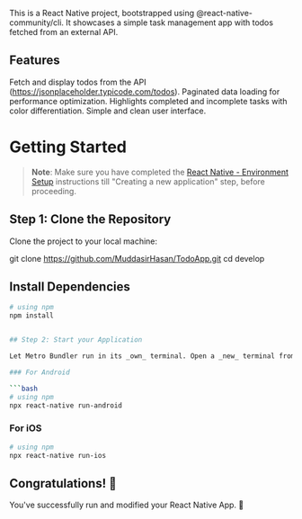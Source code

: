 This is a React Native project, bootstrapped using @react-native-community/cli. It showcases a simple task management app with todos fetched from an external API.

## Features

Fetch and display todos from the API (https://jsonplaceholder.typicode.com/todos).
Paginated data loading for performance optimization.
Highlights completed and incomplete tasks with color differentiation.
Simple and clean user interface.

# Getting Started

> **Note**: Make sure you have completed the [React Native - Environment Setup](https://reactnative.dev/docs/environment-setup) instructions till "Creating a new application" step, before proceeding.

## Step 1: Clone the Repository

Clone the project to your local machine:

git clone https://github.com/MuddasirHasan/TodoApp.git
cd develop

## Install Dependencies

````bash
# using npm
npm install


## Step 2: Start your Application

Let Metro Bundler run in its _own_ terminal. Open a _new_ terminal from the _root_ of your React Native project. Run the following command to start your _Android_ or _iOS_ app:

### For Android

```bash
# using npm
npx react-native run-android
````

### For iOS

```bash
# using npm
npx react-native run-ios


```

## Congratulations! :tada:

You've successfully run and modified your React Native App. :partying_face:
